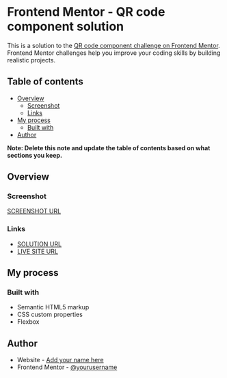 # Frontend Mentor - QR code component solution

This is a solution to the [QR code component challenge on Frontend Mentor](https://www.frontendmentor.io/challenges/qr-code-component-iux_sIO_H). Frontend Mentor challenges help you improve your coding skills by building realistic projects. 

## Table of contents

- [Overview](#overview)
  - [Screenshot](#screenshot)
  - [Links](#links)
- [My process](#my-process)
  - [Built with](#built-with)
- [Author](#author)

**Note: Delete this note and update the table of contents based on what sections you keep.**

## Overview

### Screenshot

[SCREENSHOT URL](https://snipboard.io/0mPXl8.jpg)

### Links

- [SOLUTION URL](https://github.com/tsiupaknazar/qr-code-component)
- [LIVE SITE URL](https://tsiupaknazar.github.io/qr-code-component/)

## My process

### Built with

- Semantic HTML5 markup
- CSS custom properties
- Flexbox

## Author

- Website - [Add your name here](https://github.com/tsiupaknazar)
- Frontend Mentor - [@yourusername](https://www.frontendmentor.io/profile/tsiupaknazar)
